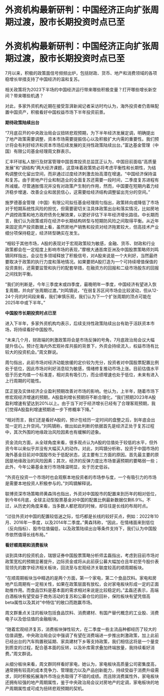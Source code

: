 # 外资机构最新研判：中国经济正向扩张周期过渡，股市长期投资时点已至

# 外资机构最新研判：中国经济正向扩张周期过渡，股市长期投资时点已至

7月以来，积极的政策面信号频频出炉，包括财政、货币、地产和消费领域的各项稳增长举措支持了中国经济的温和复苏。

相关政策将为2023下半场的中国经济运行带来哪些积极变量？打开哪些增长新空间？带来哪些机遇？

对此，多家外资机构近期在接受澎湃新闻记者采访时均认为，海外投资者仍青睐配置中国资产，积极看好中国权益市场下半年投资前景。

**期待政策陆续出台**

“7月底召开的中央政治局会议扭转悲观预期，为下半年经济发展定调，明确提出了地产政策需要调整，资本市场需要提振信心以及积极扩大内需的重要性。我们预计将会有利好经济和资本市场后续发展的支持性政策陆续出台。”富达基金管理（中国）有限公司基金经理周文群表示。

汇丰环球私人银行及财富管理中国首席投资总监匡正认为，中国目前面临“高质量发展”和“调结构”两大经济课题，这意味着政策势必将考虑平衡性和长期性，为结构调整优化留出空间，而非通过过度经济刺激去抬高潜在增速。“中国经济保持温和复苏。由于房地产行业和制造业的全面复苏还需要一段时间，二季度复苏进程有所减缓。尽管通胀情况并没有对政策产生制约作用，然而，中国要在短期内着力经济稳步增速、改善企业和居民信心，这需要给经济结构调整留出充分的空间。”

施罗德基金管理（中国）有限公司拟任基金经理周匀指出，政策转向或降低了市场对于短期系统性风险的担忧，但需要密切关注具体政策出台和落实情况，比如房地产调控政策和地方政府债务化解效果，以更好评估下半年经济增长路径。中长期而言，我们认为政策或将在经济中长期结构转型与短期防风险之间取得平衡。从近年来固定资产投资数据上看，虽然房地产销售和投资对经济拖累较大，但高技术产业细分项保持稳定，经济转型确实在发生。

“相较于其他市场，A股的表现对于宏观政策较为敏感，金融、货币、财政和行业政策都会在一定程度上影响市场的表现，”摩根大通首席亚洲及中国股票策略师刘鸣镝同样指出，会议在多领域释放了积极信号，对A股来说是一个大利好，当然最终要取决于政策的执行力度和落地情况。如果要把A股打造为一个可持续增值保值的投资类别，还需要监管和执行的配套举措，在融资方的回报和二级市场股东的回报之间找到平衡。

“我们的判断是，今年三季度末或四季度，最晚明年一季度，中国经济有望进入恢复周期，并向扩张周期过渡。”刘鸣镝说，“在弱复苏区间市场会比较波动，但从12-24个月的时间段来看，我们审慎乐观，我们认为下一个扩张周期的顶点可能在2025年中或下半年。”

**中国股市长期投资时点已至**

进入下半年，多家外资机构均表示，后续支持性政策陆续出台有助于活跃资本市场，将持续看好中国股市。

“未来几个月，财政端的刺激政策将会是市场反弹的号角，7月底政治局会议大幅提升信心。预计在海内外宏观补库共振的背景下，外资会持续流入，权益市场有比较大的投资机会。”周文群说。

周匀指出，此前市场对经济动能放缓的定价较为充分，投资者对中国股票配置比例处于低位，因此市场对利好消息较为敏感，情绪修复推动市场上涨。目前估值水平低于历史均值一个标准差，相对具有吸引力，而业绩增速也处于低位，未来有进入上行周期的可能性。

匡正提及实体经济企业盈利预期改善对市场的影响。他认为，上半年，随着市场下修宏观经济增速的预期，A股盈利增长预期将不断合理化，“我们预期2023年A股盈利增速有望达到20%以上。由于当下对于经济增长已经有了合理客观预期，我们觉得A股盈利增速预期进一步下修概率下降。”

“相对而言，我们还是看好A股的，预计在经历一定时间的盘整之后，到年底会出现一定的上升空间。”刘鸣镝称，做出如此判断的依据首先是经济正处于复苏过程中，其次外围的地缘政治风险因素也有缓解的迹象。

资金流向方面，从全球角度来看，很多观点认为A股的估值处于较低的水平，但外资今年以来似乎并没有大幅买入的动作。对此，刘鸣镝分析称，投资于中国市场的海外基金目前对中国股市处于低配状态，这主要有三方面的原因。首先最主要的原因是地缘政治的风险因素；其次，经济的反弹力度比市场普遍预期的要略弱一些；此外，今年公募基金发行市场降温明显，处于历史低谷。

“外资在投资一个市场时也会观察本地投资者的市场参与度，一个有吸引力的市场是需要本地投资人积极参与的。”刘鸣镝解释说。

联博资深市场策略师黄森玮也指出，外资对中国股市的配置来到历年的相对低位，到今年6月底，全球主动型股票基金对中国的配置比例最新数据仅剩6.9%。不过，从历史的角度来看，当多数人都悲观的时候，却往往是长线的布局时点。

“过往外资对中国的配置较低迷之际，恰巧都是长线的较好买点，例如：2022年10月、2016年一季度，以及2014年二季度。”黄森玮称，“因此，在情绪面来到低位（反向指标）、股市估值偏低，以及政策陆续出台等条件支持下，我们认为中国股市依然值得长线布局。”

**看好顺周期和消费板块**

谈到具体的投资机会，瑞银证券中国股票策略分析师孟磊指出，考虑到目前市场对政策宽松的预期显著提升，边际资金或将从此前获公募大幅加仓且年初至今股价表现领先的数字经济相关板块，回流至与宏观经济关联度较高的顺周期板块。

“在顺周期板块当中精选的是两个方面，第一个家电，第二个食品饮料。家电和房地产后周期有一定相关性，如果在政策层面有放松，会对家电板块形成一定的正面助推作用。而食品饮料是基本面的需求相对来说是比较稳定的。”孟磊还表示，高端白酒板块有望受益于商务活动的复苏和公募仓位的回补，保险板块有望凭借高beta属性以及其对“中特估”的敞口而跑赢市场。

周文群重点关注的板块包括食品饮料、消费建材、有国产替代概念的工业股、消费电子以及低估值的金融板块。

“随着宏观经济复苏，消费板块弹性较大，在二季度一些主流品种都经历了较大的估值调整。中央政治局会议中强调了有望在消费端进一步推出刺激政策，加上此前已经出台的汽车购置税延期、家具建材下乡等支持政策，我们相信这将是一个量变到质变的过程，配合基本面的反转，以及补库需求叠加终端放量，我持续看好消费。”周文群说。

从细分板块来看，周文群同样看好家电，她认为，家电板块高质量公司密集度高，通常拥有较高的成本竞争力、管理能力以及产品创新能力，持续受益于消费升级需求，同时积极拓展海外市场业务取得了不错的成绩。而且除消费属性外，家电板块还拥有较强的地产周期属性，鉴于中央政治局会议对房地产的定调，家电板块的地产周期属性或可成为扭转悲观预期的契机。

